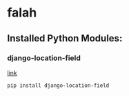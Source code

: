 # falah

## Installed Python Modules:

### django-location-field

[link](https://github.com/caioariede/django-location-field)

```
pip install django-location-field
```
